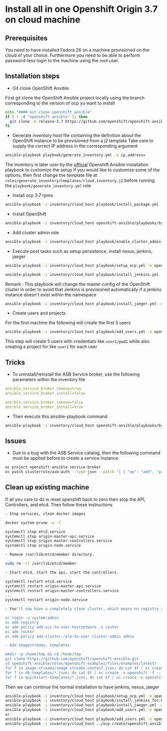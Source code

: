 # Install all in one Openshift Origin 3.7 on cloud machine

## Prerequisites

You need to have installed Fedora 26 on a machine provisioned on the cloud of your choice.
Furthermore you need to be able to perform password-less login to the machine using the root user.

## Installation steps

- Git clone OpenShift Ansible

First git clone the OpenShift Ansible project locally using the branch corresponding to the version of ocp yu want to install

```bash
echo "#### Git clone openshift ansible"
if [ ! -d "openshift-ansible" ]; then
  git clone -b release-3.7 https://github.com/openshift/openshift-ansible.git
fi
```

- Generate inventory host file containing the definition about the OpenShift instance to be provisioned from a j2 template
Take care to supply the correct IP address in the corresponding argument

```bash
ansible-playbook playbook/generate_inventory.yml -e ip_address=
```

The inventory is later user by the [official](https://github.com/openshift/openshift-ansible) Openshift Ansible installation playbook to customize the setup
If you would like to customize some of the options, then first change the template file at `roles/generate_inventory/templates/cloud.inventory.j2`
before running the `playbook/generate_inventory.yml` role

- Install ocp 3.7 rpms

```bash
ansible-playbook -i inventory/cloud_host playbook/install_package.yml -e openshift_node=masters
```

- Install OpenShift

```bash
ansible-playbook -i inventory/cloud_host openshift-ansible/playbooks/byo/config.yml
```

- Add cluster admin role

```bash
ansible-playbook -i inventory/cloud_host playbook/enable_cluster_admin.yml -e openshift_node=masters
```

- Execute post tasks such as setup persistence, install nexus, jenkins, jaeger

```bash
ansible-playbook -i inventory/cloud_host playbook/setup_ocp.yml -e openshift_node=masters
```

```bash
ansible-playbook -i inventory/cloud_host playbook/install_jenkins.yml -e openshift_node=masters
```

Remark : This playbook will change the master config of the OpenShift cluster in order to avoid that Jenkins is provisioned automatically if a jenkins instance doesn't exist within the namespace

```bash
ansible-playbook -i inventory/cloud_host playbook/install_jaeger.yml -e openshift_node=masters
```

- Create users and projects

For the first machine the following will create the first 5 users

```bash
ansible-playbook -i inventory/cloud_host playbook/add_users.yml -e openshift_node=masters -e number_of_users=5 -e first_user_offset=1
```

This step will create 5 users with credentials like `user1/pwd1` while also creating a project for like `user1` for each user

## Tricks

- To uninstall/reinstall the ASB Service broker, use the following parameters within the inventory file

```yaml
ansible_service_broker_remove=true
ansible_service_broker_install=false

ansible_service_broker_remove=false
ansible_service_broker_install=true
```

- Then execute this ansible-playbook command

```bash
ansible-playbook -i inventory/cloud_host openshift-ansible/playbooks/byo/openshift-cluster/service-catalog.yml
```

## Issues

- Due to a bug with the ASB Service catalog, then the following command must be applied before to create a service instance

```bash
oc project openshift-ansible-service-broker
oc patch clusterrole/asb-auth --type json --patch '[ { "op": "add", "path": "/rules/5", "value":  { "apiGroups": [ "networking.k8s.io", ""], "attributeRestrictions": null, "resources": [ "networkpolicies" ], "verbs": [ "create", "delete" ] }  } ]'
```

## Clean up existing machine

If all you care to do is reset openshift back to zero then stop the API, Controllers, and etcd. Then follow these instructions

```bash
- Stop services, clean docker images

docker system prune -a -f

systemctl stop etcd.service
systemctl stop origin-master-api.service
systemctl stop origin-master-controllers.service
systemctl stop origin-node.service

- Remove /var/lib/etcd/member directory,

sudo rm -rf /var/lib/etcd/member

- Start etcd, start the api, start the controllers.

systemctl restart etcd.service
systemctl restart origin-master-api.service
systemctl restart origin-master-controllers.service
...
systemctl restart origin-node.service

- You'll now have a completely clean cluster, which means no registry and router but you can re-add those with

oc login -u system:admin
oc adm registry
oc adm policy add-scc-to-user hostnetwork -z router
oc adm router
oc adm policy add-cluster-role-to-user cluster-admin admin

- Add imagestreams, templates

mkdir -p /home/tmp && cd /home/tmp
git clone https://github.com/openshift/openshift-ansible.git
cd openshift-ansible/roles/openshift_examples/files/examples/latest/
for f in image-streams/image-streams-centos7.json; do cat $f | oc create -n openshift -f -; done
for f in db-templates/*.json; do cat $f | oc create -n openshift -f -; done
for f in quickstart-templates/*.json; do cat $f | oc create -n openshift -f -; done
```

Then we can continue the normal installation to have jenkins, nexus, jaeger

```bash
ansible-playbook -i inventory/cloud_host playbook/setup_ocp.yml -e openshift_node=masters --skip-tags "config_dns,install_jenkins" -e persistence=false
ansible-playbook -i inventory/cloud_host playbook/install_jenkins_for-hetzner.yml -e openshift_node=masters
ansible-playbook -i inventory/cloud_host playbook/install_jaeger.yml -e openshift_node=masters
ansible-playbook -i inventory/cloud_host playbook/add_users.yml -e openshift_node=masters -e number_of_users=20 -e first_user_offset=31
or
ansible-playbook -i inventory/cloud_host playbook/add_users.yml -e openshift_node=masters -e number_of_users=30 -e first_user_offset=1
ansible-playbook -i inventory/cloud_host ../ocp-create/openshift-ansible/playbooks/byo/openshift-cluster/service-catalog.yml
```
